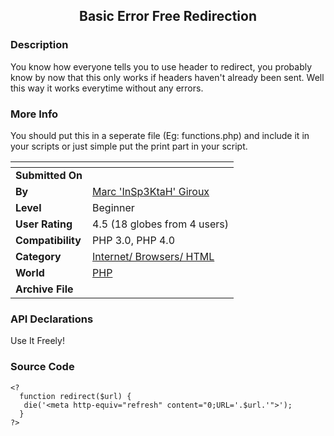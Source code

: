 ﻿<div align="center">

## Basic Error Free Redirection


</div>

### Description

You know how everyone tells you to use header to redirect, you probably know by now that this only works if headers haven't already been sent. Well this way it works everytime without any errors.
 
### More Info
 
You should put this in a seperate file (Eg: functions.php) and include it in your scripts or just simple put the print part in your script.


<span>             |<span>
---                |---
**Submitted On**   |
**By**             |[Marc 'InSp3KtaH' Giroux](https://github.com/Planet-Source-Code/PSCIndex/blob/master/ByAuthor/marc-insp3ktah-giroux.md)
**Level**          |Beginner
**User Rating**    |4.5 (18 globes from 4 users)
**Compatibility**  |PHP 3\.0, PHP 4\.0
**Category**       |[Internet/ Browsers/ HTML](https://github.com/Planet-Source-Code/PSCIndex/blob/master/ByCategory/internet-browsers-html__8-9.md)
**World**          |[PHP](https://github.com/Planet-Source-Code/PSCIndex/blob/master/ByWorld/php.md)
**Archive File**   |[](https://github.com/Planet-Source-Code/marc-insp3ktah-giroux-basic-error-free-redirection__8-1253/archive/master.zip)

### API Declarations

Use It Freely!


### Source Code

```
<?
  function redirect($url) {
   die('<meta http-equiv="refresh" content="0;URL='.$url.'">');
  }
?>
```

